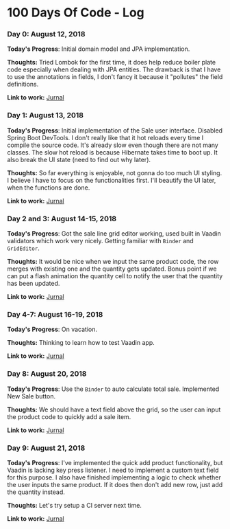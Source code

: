 # 100 Days Of Code - Log

### Day 0: August 12, 2018

**Today's Progress**: Initial domain model and JPA implementation.

**Thoughts:** Tried Lombok for the first time, it does help reduce boiler plate code especially when dealing with JPA entities. The drawback is that I have to use the annotations in fields, I don't fancy it because it "pollutes" the field definitions.

**Link to work:** [Jurnal](https://github.com/bustanil/jurnal)

### Day 1: August 13, 2018

**Today's Progress**: Initial implementation of the Sale user interface. Disabled Spring Boot DevTools. I don't really like that it hot reloads every time I compile the source code. It's already slow even though there are not many classes. The slow hot reload is because Hibernate takes time to boot up. It also break the UI state (need to find out why later).

**Thoughts:** So far everything is enjoyable, not gonna do too much UI styling. I believe I have to focus on the functionalities first. I'll beautify the UI later, when the functions are done.

**Link to work:** [Jurnal](https://github.com/bustanil/jurnal)

### Day 2 and 3: August 14-15, 2018

**Today's Progress**: Got the sale line grid editor working, used built in Vaadin validators which work very nicely. Getting familiar with `Binder` and `GridEditor`.

**Thoughts:** It would be nice when we input the same product code, the row merges with existing one and the quantity gets updated. Bonus point if we can put a flash animation the quantity cell to notify the user that the quantity has been updated.

**Link to work:** [Jurnal](https://github.com/bustanil/jurnal)

### Day 4-7: August 16-19, 2018

**Today's Progress**: On vacation.

**Thoughts:** Thinking to learn how to test Vaadin app.

**Link to work:** [Jurnal](https://github.com/bustanil/jurnal)

### Day 8: August 20, 2018

**Today's Progress**: Use the `Binder` to auto calculate total sale. Implemented New Sale button.

**Thoughts:** We should have a text field above the grid, so the user can input the product code to quickly add a sale item.

**Link to work:** [Jurnal](https://github.com/bustanil/jurnal)

### Day 9: August 21, 2018

**Today's Progress**: I've implemented the quick add product functionality, but Vaadin is lacking key press listener. I need to implement a custom text field for this purpose. I also have finished implementing a logic to check whether the user inputs the same product. If it does then don't add new row, just add the quantity instead.

**Thoughts:** Let's try setup a CI server next time.

**Link to work:** [Jurnal](https://github.com/bustanil/jurnal)
